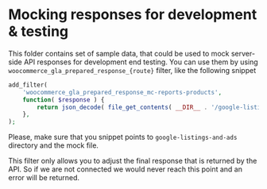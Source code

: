 # Mocking responses for development & testing

This folder contains set of sample data, that could be used to mock server-side API responses for development end testing.
You can use them by using `woocommerce_gla_prepared_response_{route}` filter, like the following snippet

```php
add_filter(
	'woocommerce_gla_prepared_response_mc-reports-products',
	function( $response ) {
		return json_decode( file_get_contents( __DIR__ . '/google-listings-and-ads/tests/mocks/mc/reports/products.json' ), true ) ?: [];
	},
);
```

Please, make sure that you snippet points to `google-listings-and-ads` directory and the mock file.

This filter only allows you to adjust the final response that is returned by the API. So if we are not connected we would never reach this point and an error will be returned.
